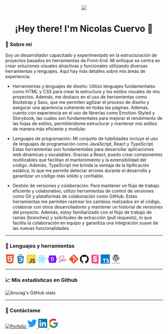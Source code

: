 <div align="center">
  <img src="https://media.giphy.com/media/ZVik7pBtu9dNS/giphy.gif" width="200">
  <h1>¡Hey there! I'm Nicolas Cuervo 🐉</h1>
</div>

### 🧑 Sobre mí

Soy un desarrollador capacitado y experimentado en la estructuración de proyectos basados en herramientas de Front-End. Mi enfoque se centra en crear soluciones visuales atractivas y funcionales utilizando diversas herramientas y lenguajes. Aquí hay más detalles sobre mis áreas de experiencia:

- Herramientas y lenguajes de diseño:
Utilizo lenguajes fundamentales como HTML y CSS para crear la estructura y los estilos visuales de mis proyectos. Además, me destaco en el uso de herramientas como Bootstrap y Sass, que me permiten agilizar el proceso de diseño y asegurar una apariencia coherente en todas las páginas. Además, cuento con experiencia en el uso de librerías como Emotion-Styled y Storybook, las cuales son fundamentales para mejorar el rendimiento de las hojas de estilos, permitiéndome estructurar y mantener mis estilos de manera más eficiente y modular.

- Lenguajes de programación:
Mi conjunto de habilidades incluye el uso de lenguajes de programación como JavaScript, React y TypeScript. Estas herramientas son fundamentales para desarrollar aplicaciones web dinámicas y escalables. Gracias a React, puedo crear componentes reutilizables que facilitan el mantenimiento y la extensibilidad del código. Además, TypeScript me brinda la ventaja de la tipificación estática, lo que me permite detectar errores durante el desarrollo y garantizar un código más sólido y confiable.

- Gestión de versiones y colaboración:
Para mantener un flujo de trabajo eficiente y colaborativo, utilizo herramientas de control de versiones como Git y plataformas de colaboración como GitHub. Estas herramientas me permiten rastrear los cambios realizados en el código, colaborar con otros desarrolladores y mantener un historial de versiones del proyecto. Además, estoy familiarizado con el flujo de trabajo de ramas (branches) y solicitudes de extracción (pull requests), lo que facilita la colaboración en equipo y garantiza una integración suave de las nuevas funcionalidades.
   
---

### 🔨 Lenguajes y herramientas
<div>
  <img src="https://github.com/devicons/devicon/blob/master/icons/html5/html5-original.svg" title="HTML5" alt="HTML" width="30" height="30">
  <img src="https://github.com/devicons/devicon/blob/master/icons/css3/css3-plain-wordmark.svg" title="CSS3" alt="CSS" width="30" height="30">
  <img src="https://github.com/devicons/devicon/blob/master/icons/javascript/javascript-original.svg" title="JavaScript" alt="JavaScript" width="30" height="30">
  <img src="https://github.com/devicons/devicon/blob/master/icons/react/react-original.svg" title="React" alt="React" width="30" height="30">
  <img src="https://github.com/devicons/devicon/blob/master/icons/bootstrap/bootstrap-original.svg" title="Bootstrap" alt="Bootstrap" width="30" height="30">
  <img src="https://github.com/devicons/devicon/blob/master/icons/sass/sass-original.svg" title="Sass" alt="Sass" width="30" height="30">
  <img src="https://github.com/devicons/devicon/blob/master/icons/git/git-original.svg" title="Git" alt="Git" width="30" height="30">
  <img src="https://github.com/devicons/devicon/blob/master/icons/github/github-original.svg" title="GitHub" alt="GitHub" width="30" height="30">
  <img src="https://github.com/devicons/devicon/blob/master/icons/storybook/storybook-original.svg" title="StoryBook" alt="StoryBook" width="30" height="30">
  <img src="https://github.com/devicons/devicon/blob/master/icons/typescript/typescript-original.svg" title="TypeScript" alt="TypeScript" width="30" height="30">
    <img src="https://github.com/devicons/devicon/blob/master/icons/wordpress/wordpress-original.svg" title="TypeScript" alt="TypeScript" width="30" height="30">
</div>
   
---
   
### 📈 Mis estadísticas en Github
   
![Anurag's GitHub stats](https://github-readme-stats.vercel.app/api?username=NicolasEstebanCuervo&show_icons=true&theme=tokyonight)

---
  
### 📱 Contáctame

<div align="left">
  <a href="https://nicolas-cuervo.vercel.app/" target="_blank">
    <img src="https://www.svgrepo.com/show/261026/portfolio.svg" alt="Porfolio" width="30" height="30">
  </a>
  <a href="https://twitter.com/EstebanCuervo_" target="_blank">
    <img src="https://github.com/devicons/devicon/blob/master/icons/twitter/twitter-original.svg" alt="Twitter" width="30" height="30">
  </a>
  <a href="https://www.linkedin.com/in/nicolasestebancuervo/" target="_blank">
    <img src="https://github.com/devicons/devicon/blob/master/icons/linkedin/linkedin-original.svg" alt="LinkedIn" width="30" height="30">
  </a>
  <a href="mailto:rojascuervo942@gmail.com">
    <img src="https://github.com/devicons/devicon/blob/master/icons/google/google-original.svg" alt="Correo electrónico" width="30" height="30">
  </a>
</div>
